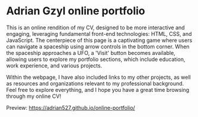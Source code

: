 # Adrian Gzyl online portfolio

This is an online rendition of my CV, designed to be more interactive and engaging, leveraging fundamental front-end technologies: HTML, CSS, and JavaScript. The centerpiece of this page is a captivating game where users can navigate a spaceship using arrow controls in the bottom corner. When the spaceship approaches a UFO, a 'Visit' button becomes available, allowing users to explore my portfolio sections, which include education, work experience, and various projects.

Within the webpage, I have also included links to my other projects, as well as resources and organizations relevant to my professional background. Feel free to explore everything, and I hope you have a great time browsing through my online CV!

Preview: https://adrian527.github.io/online-portfolio/
